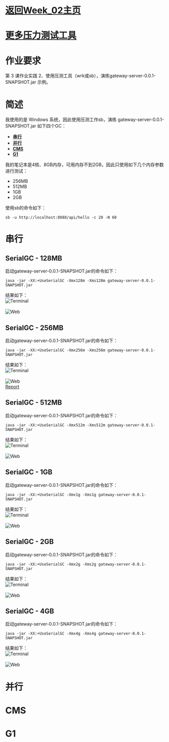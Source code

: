 # [返回Week_02主页](index.md)

# [更多压力测试工具](StressTestTools.md)

# 作业要求
第 3 课作业实践
2、使用压测工具（wrk或sb），演练gateway-server-0.0.1-SNAPSHOT.jar 示例。

# 简述
我使用的是 Windows 系统，因此使用压测工作sb，演练 gateway-server-0.0.1-SNAPSHOT.jar 如下四个GC：
- **[串行](#串行)**
- **[并行](#并行)**
- **[CMS](#cms)**
- **[G1](#g1)**

我的笔记本是4核、8GB内存，可用内存不到2GB，因此只使用如下几个内存参数进行测试：
- 256MB
- 512MB
- 1GB
- 2GB

使用sb的命令如下：

    sb -u http://localhost:8088/api/hello -c 20 -N 60

# 串行
## SerialGC - 128MB
启动gateway-server-0.0.1-SNAPSHOT.jar的命令如下：

    java -jar -XX:+UseSerialGC -Xmx128m -Xms128m gateway-server-0.0.1-SNAPSHOT.jar

结果如下：
<br/>
![Terminal](course3-question2/serial/serial-128m-sb-terminal.png)
<br/><br/>
![Web](course3-question2/serial/serial-128m-sb-web.png)

## SerialGC - 256MB
启动gateway-server-0.0.1-SNAPSHOT.jar的命令如下：

    java -jar -XX:+UseSerialGC -Xmx256m -Xms256m gateway-server-0.0.1-SNAPSHOT.jar

结果如下：
<br/>
![Terminal](course3-question2/serial/serial-256m-sb-terminal.png)
<br/><br/>
![Web](course3-question2/serial/serial-256m-sb-web.png)
<br/>
[Report](course3-question2/serial/2020-10-28_14-37-56.879899_serial.128m/index.html)

## SerialGC - 512MB
启动gateway-server-0.0.1-SNAPSHOT.jar的命令如下：

    java -jar -XX:+UseSerialGC -Xmx512m -Xms512m gateway-server-0.0.1-SNAPSHOT.jar

结果如下：
<br/>
![Terminal](course3-question2/serial/serial-512m-sb-terminal.png)
<br/><br/>
![Web](course3-question2/serial/serial-512m-sb-web.png)

## SerialGC - 1GB
启动gateway-server-0.0.1-SNAPSHOT.jar的命令如下：

    java -jar -XX:+UseSerialGC -Xmx1g -Xms1g gateway-server-0.0.1-SNAPSHOT.jar

结果如下：
<br/>
![Terminal](course3-question2/serial/serial-1g-sb-terminal.png)
<br/><br/>
![Web](course3-question2/serial/serial-1g-sb-web.png)

## SerialGC - 2GB
启动gateway-server-0.0.1-SNAPSHOT.jar的命令如下：

    java -jar -XX:+UseSerialGC -Xmx2g -Xms2g gateway-server-0.0.1-SNAPSHOT.jar

结果如下：
<br/>
![Terminal](course3-question2/serial/serial-2g-sb-terminal.png)
<br/><br/>
![Web](course3-question2/serial/serial-2g-sb-web.png)

## SerialGC - 4GB
启动gateway-server-0.0.1-SNAPSHOT.jar的命令如下：

    java -jar -XX:+UseSerialGC -Xmx4g -Xms4g gateway-server-0.0.1-SNAPSHOT.jar

结果如下：
<br/>
![Terminal](course3-question2/serial/serial-4g-sb-terminal.png)
<br/><br/>
![Web](course3-question2/serial/serial-4g-sb-web.png)

# 并行

# CMS

# G1

